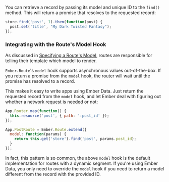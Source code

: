 You can retrieve a record by passing its model and unique ID to the `find()`
method. This will return a promise that resolves to the requested
record:

```js
store.find('post', 1).then(function(post) {
  post.set('title', "My Dark Twisted Fantasy");
});
```

### Integrating with the Route's Model Hook

As discussed in [Specifying a Route's
Model](/guides/routing/specifying-a-routes-model), routes are
responsible for telling their template which model to render.

`Ember.Route`'s `model` hook supports asynchronous values
out-of-the-box. If you return a promise from the `model` hook, the
router will wait until the promise has resolved to a record.

This makes it easy to write apps using Ember Data. Just return the
requested record from the `model` hook, and let Ember deal with figuring
out whether a network request is needed or not:

```js
App.Router.map(function() {
  this.resource('post', { path: ':post_id' });
});

App.PostRoute = Ember.Route.extend({
  model: function(params) {
    return this.get('store').find('post', params.post_id);
  }
});
```

In fact, this pattern is so common, the above `model` hook is the
default implementation for routes with a dynamic segment. If you're
using Ember Data, you only need to override the `model` hook if you need
to return a model different from the record with the provided ID.
